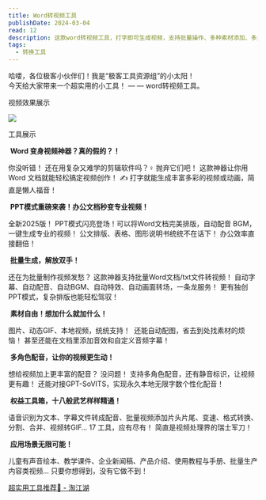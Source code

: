 ```yaml
---
title: Word转视频工具
publishDate: 2024-03-04
read: 12
description: 这款word转视频工具，打字即可生成视频，支持批量操作、多种素材添加、多角色配音及丰富功能应用，极大提升办公效率。
tags:
  - 转换工具
---
```


哈喽，各位极客小伙伴们！我是“极客工具资源组”的小太阳！  
今天给大家带来一个超实用的小工具！ — — word转视频工具。

视频效果展示

![](https://img.alicdn.com/imgextra/i1/2750187788/O1CN018dQwLz27OxbACJs7F_!!2750187788-2-taojianghu_pic_upload.png)

工具展示

 **Word 变身视频神器？真的假的？！** 

你没听错！ 还在用复杂又难学的剪辑软件吗？‍♀️ 抛弃它们吧！ 这款神器让你用 Word 文档就能轻松搞定视频创作！ ✍️ 打字就能生成丰富多彩的视频或动画，简直是懒人福音！

 **PPT模式重磅来袭！办公文档秒变专业视频！** 

全新2025版！ PPT模式闪亮登场！可以将Word文档完美排版，自动配音 BGM，一键生成专业的视频！ 公文排版、表格、图形说明书统统不在话下！ 办公效率直接翻倍！  

 **批量生成，解放双手！** 

还在为批量制作视频发愁？ 这款神器支持批量Word文档/txt文件转视频！ 自动字幕、自动配音、自动BGM、自动特效、自动画面转场，一条龙服务！ 更有独创PPT模式，复杂排版也能轻松驾驭！  

️ **素材自由！想加什么就加什么！** ️

图片、动态GIF、本地视频，统统支持！ ️ 还能自动配图，省去到处找素材的烦恼！ 甚至还能在文档里添加音效和自定义音频字幕！  

 **多角色配音，让你的视频更生动！** 

想给视频加上更丰富的配音？ 没问题！ 支持多角色配音，还有静音标识，让视频更有趣！ 还能对接GPT-SoVITS，实现永久本地无限字数个性化配音！

 **权益工具箱，十八般武艺样样精通！** 

语音识别为文本、字幕文件转成配音、批量视频添加片头片尾、变速、格式转换、分割、合并、视频转GIF… 17 工具，应有尽有！ 简直是视频处理界的瑞士军刀！ ️

 **应用场景无限可能！** 

儿童有声音绘本、教学课件、企业新闻稿、产品介绍、使用教程与手册、批量生产内容类视频… 只要你想得到，没有它做不到！

[超实用工具推荐🎉 - 淘江湖](https://jianghu.taobao.com/detail/47301_18070847?spm=a21xtc.30105320.0.0.329acb1748x8vr)